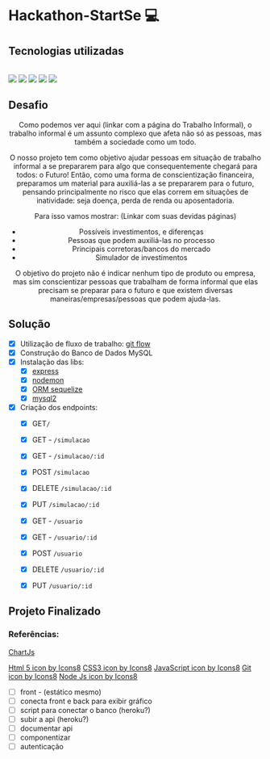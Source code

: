 # Hackathon-StartSe :computer:

## Tecnologias utilizadas

<div style="display: inline_block"><br>
    <img src="https://img.icons8.com/color/48/000000/html-5--v1.png"/>
    <img src="https://img.icons8.com/color/48/000000/css3.png"/>
    <img src="https://img.icons8.com/color/48/000000/javascript--v1.png"/>
    <img src="https://img.icons8.com/fluency/48/000000/node-js.png"/>
    <img src="https://img.icons8.com/color/48/000000/git.png"/>
</div>

## Desafio

<center>
Como podemos ver aqui (linkar com a página do Trabalho Informal), o trabalho informal é um assunto complexo que afeta não só as pessoas, mas também a sociedade como um todo.

O nosso projeto tem como objetivo ajudar pessoas em situação de trabalho informal a se prepararem para algo que consequentemente chegará para todos: o Futuro! 
Então, como uma forma de conscientização financeira, preparamos um material para auxiliá-las a se prepararem para o futuro, pensando principalmente no risco que elas correm em situações de inatividade: seja doença, perda de renda ou aposentadoria.

Para isso vamos mostrar: (Linkar com suas devidas páginas)
- Possíveis investimentos, e diferenças
- Pessoas que podem auxiliá-las no processo
- Principais corretoras/bancos do mercado
- Simulador de investimentos

O objetivo do projeto não é indicar nenhum tipo de produto ou empresa, mas sim conscientizar pessoas que trabalham de forma informal que elas precisam se preparar para o futuro e que existem diversas maneiras/empresas/pessoas que podem ajuda-las. 
</center>

## Solução

- [x] Utilização de fluxo de trabalho: [git flow](https://www.atlassian.com/br/git/tutorials/comparing-workflows/gitflow-workflow)
- [x] Construção do Banco de Dados MySQL
- [x] Instalação das libs:
  - [x] [express](http://expressjs.com/pt-br/)
  - [x] [nodemon](https://nodemon.io/)
  - [x] [ORM sequelize](https://sequelize.org/)
  - [x] [mysql2](https://www.npmjs.com/package/mysql2)
- [x] Criação dos endpoints:
  - [x] GET`/`
  - [x] GET - `/simulacao`
  - [x] GET - `/simulacao/:id`
  - [x] POST `/simulacao`
  - [x] DELETE `/simulacao/:id`
  - [x] PUT `/simulacao/:id`
  
  - [x] GET - `/usuario`
  - [x] GET - `/usuario/:id`
  - [x] POST `/usuario`
  - [x] DELETE `/usuario/:id`
  - [x] PUT `/usuario/:id`

## Projeto Finalizado

### Referências:

[ChartJs](https://www.chartjs.org/docs/latest/getting-started/)

<a target="_blank" href="https://icons8.com/icon/20909/html-5">Html 5 icon by Icons8</a>
<a target="_blank" href="https://icons8.com/icon/21278/css3">CSS3 icon by Icons8</a>
<a target="_blank" href="https://icons8.com/icon/108784/javascript">JavaScript icon by Icons8</a>
<a target="_blank" href="https://icons8.com/icon/20906/git">Git icon by Icons8</a>
<a target="_blank" href="https://icons8.com/icon/hsPbhkOH4FMe/node-js">Node Js icon by Icons8</a>

- [ ] front - (estático mesmo)
- [ ] conecta front e back para exibir gráfico
- [ ] script para conectar o banco (heroku?)
- [ ] subir a api (heroku?)
- [ ] documentar api
- [ ] componentizar
- [ ] autenticação
